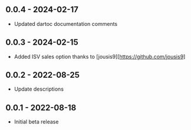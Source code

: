 ## 0.0.4 - 2024-02-17

- Updated dartoc documentation comments

## 0.0.3 - 2024-02-15

- Added ISV sales option thanks to [jousis9][https://github.com/jousis9]

## 0.0.2 - 2022-08-25

- Update descriptions

## 0.0.1 - 2022-08-18

- Initial beta release
